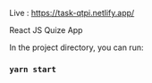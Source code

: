 Live : https://task-qtpi.netlify.app/

React JS Quize App

In the project directory, you can run:

### `yarn start`
